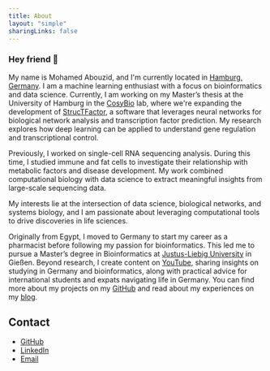 ```yaml
---
title: About
layout: "simple"
sharingLinks: false
---
```

### Hey friend 👋

My name is Mohamed Abouzid, and I'm currently located in [Hamburg, Germany](https://maps.app.goo.gl/PKU9iqXVBTLBE3Yd9). I am a machine learning enthusiast with a focus on bioinformatics and data science. Currently, I am working on my Master’s thesis at the University of Hamburg in the [CosyBio](https://www.cosy.bio/) lab, where we're expanding the development of [StrucTFactor](https://apps.cosy.bio/StrucTFactor/), a software that leverages neural networks for biological network analysis and transcription factor prediction. My research explores how deep learning can be applied to understand gene regulation and transcriptional control.

Previously, I worked on single-cell RNA sequencing analysis. During this time, I studied immune and fat cells to investigate their relationship with metabolic factors and disease development. My work combined computational biology with data science to extract meaningful insights from large-scale sequencing data.

My interests lie at the intersection of data science, biological networks, and systems biology, and I am passionate about leveraging computational tools to drive discoveries in life sciences.

Originally from Egypt, I moved to Germany to start my career as a pharmacist before following my passion for bioinformatics. This led me to pursue a Master’s degree in Bioinformatics at [Justus-Liebig University](https://www.uni-giessen.de/en/index) in Gießen. Beyond research, I create content on [YouTube](https://www.youtube.com/@MohamedAbouzidBio), sharing insights on studying in Germany and bioinformatics, along with practical advice for international students and expats navigating life in Germany. You can find more about my projects on my [GitHub](https://github.com/MohamedAbouzid1) and read about my experiences on my [blog]().

## Contact

- [GitHub](https://github.com/MohamedAbouzid1)
- [LinkedIn](https://www.linkedin.com/in/mohamed-abouzid/)
- [Email](mailto:m.atef.abouzid@gmail.com)